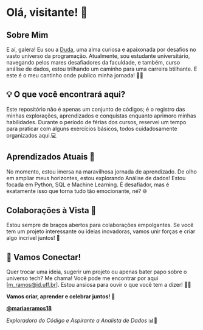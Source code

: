 # Olá, visitante! 👋

## Sobre Mim
E aí, galera! Eu sou a [Duda](https://github.com/mariaeramos18), uma alma curiosa e apaixonada por desafios no vasto universo da programação. Atualmente, sou estudante universitário, navegando pelos mares desafiadores da faculdade, e também, curso análise de dados, estou trilhando um caminho para uma carreira btilhante.
E este é o meu cantinho onde publico minha jornada! 🚀✨

## 💡 O que você encontrará aqui?
Este repositório não é apenas um conjunto de códigos; é o registro das minhas explorações, aprendizados e conquistas enquanto aprimoro minhas habilidades. Durante o período de férias dos cursos, reservei um tempo para praticar com alguns exercícios básicos, todos cuidadosamente organizados aqui.💻

## Aprendizados Atuais 🌱
No momento, estou imersa na maravilhosa jornada de aprendizado. De olho em ampliar meus horizontes, estou explorando Análise de dados! Estou focada em Python, SQL e Machine Learning. É desafiador, mas é exatamente isso que torna tudo tão emocionante, né? 🌐

## Colaborações à Vista 💞
Estou sempre de braços abertos para colaborações empolgantes. Se você tem um projeto interessante ou ideias inovadoras, vamos unir forças e criar algo incrível juntos! 🤝

## 🌈 Vamos Conectar!
Quer trocar uma ideia, sugerir um projeto ou apenas bater papo sobre o universo tech? Me chama! Você pode me encontrar por aqui [m_ramos@id.uff.br]. Estou ansiosa para ouvir o que você tem a dizer! 💌🎉

**Vamos criar, aprender e celebrar juntos! 🌈**

**[@mariaeramos18](https://github.com/mariaeramos18)**

*Exploradora do Código e  Aspirante a Analista de Dados* 📊🔧
